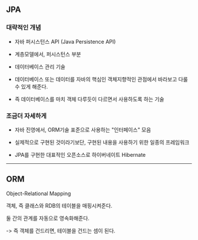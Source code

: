 ## JPA  

### 대략적인 개념

* 자바 퍼시스턴스 API (Java Persistence API)

* 계층모델에서, 퍼시스턴스 부분 

* 데이터베이스 관리 기술

* 데이터베이스 또는 데이터를 자바의 핵심인 객체지향적인 관점에서 바라보고 다룰 수 있게 해준다.

* 즉 데이터베이스를 마치 객체 다루듯이 다르면서 사용하도록 하는 기술

 

### 조금더 자세하게

* 자바 진영에서, ORM기술 표준으로 사용하는 "인터페이스" 모음

* 실제적으로 구현된 것이라기보단, 구현된 내용을 사용하기 위한 일종의 프레임워크

* JPA를 구현한 대표적인 오픈소스로 하이버네이트 Hibernate

---

## ORM

Object-Relational Mapping

객체, 즉 클래스와 RDB의 테이블을 매핑시켜준다.

둘 간의 관계를 자동으로 영속화해준다.

->  즉 객체를 건드리면, 테이블을 건드는 셈이 된다.
